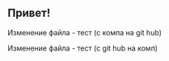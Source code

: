 ## Привет!

Изменение файла - тест (с компа на git hub)

Изменение файла - тест (с git hub на комп)
